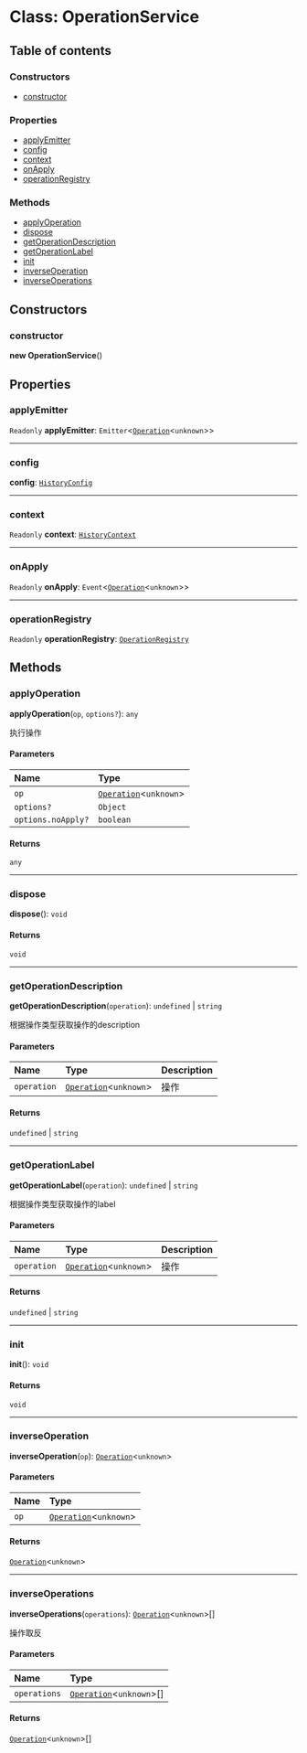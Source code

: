 # Class: OperationService

## Table of contents

### Constructors

* [constructor](/auto-docs/fixed-history-plugin/classes/OperationService.md#constructor)

### Properties

* [applyEmitter](/auto-docs/fixed-history-plugin/classes/OperationService.md#applyemitter)
* [config](/auto-docs/fixed-history-plugin/classes/OperationService.md#config)
* [context](/auto-docs/fixed-history-plugin/classes/OperationService.md#context)
* [onApply](/auto-docs/fixed-history-plugin/classes/OperationService.md#onapply)
* [operationRegistry](/auto-docs/fixed-history-plugin/classes/OperationService.md#operationregistry)

### Methods

* [applyOperation](/auto-docs/fixed-history-plugin/classes/OperationService.md#applyoperation)
* [dispose](/auto-docs/fixed-history-plugin/classes/OperationService.md#dispose)
* [getOperationDescription](/auto-docs/fixed-history-plugin/classes/OperationService.md#getoperationdescription)
* [getOperationLabel](/auto-docs/fixed-history-plugin/classes/OperationService.md#getoperationlabel)
* [init](/auto-docs/fixed-history-plugin/classes/OperationService.md#init)
* [inverseOperation](/auto-docs/fixed-history-plugin/classes/OperationService.md#inverseoperation)
* [inverseOperations](/auto-docs/fixed-history-plugin/classes/OperationService.md#inverseoperations)

## Constructors

### constructor

**new OperationService**()

## Properties

### applyEmitter

`Readonly` **applyEmitter**: `Emitter`<[`Operation`](/auto-docs/fixed-history-plugin/interfaces/Operation.md)<`unknown`>>

***

### config

**config**: [`HistoryConfig`](/auto-docs/fixed-history-plugin/classes/HistoryConfig.md)

***

### context

`Readonly` **context**: [`HistoryContext`](/auto-docs/fixed-history-plugin/classes/HistoryContext.md)

***

### onApply

`Readonly` **onApply**: `Event`<[`Operation`](/auto-docs/fixed-history-plugin/interfaces/Operation.md)<`unknown`>>

***

### operationRegistry

`Readonly` **operationRegistry**: [`OperationRegistry`](/auto-docs/fixed-history-plugin/classes/OperationRegistry.md)

## Methods

### applyOperation

**applyOperation**(`op`, `options?`): `any`

执行操作

#### Parameters

| Name | Type |
| :------ | :------ |
| `op` | [`Operation`](/auto-docs/fixed-history-plugin/interfaces/Operation.md)<`unknown`> |
| `options?` | `Object` |
| `options.noApply?` | `boolean` |

#### Returns

`any`

***

### dispose

**dispose**(): `void`

#### Returns

`void`

***

### getOperationDescription

**getOperationDescription**(`operation`): `undefined` | `string`

根据操作类型获取操作的description

#### Parameters

| Name | Type | Description |
| :------ | :------ | :------ |
| `operation` | [`Operation`](/auto-docs/fixed-history-plugin/interfaces/Operation.md)<`unknown`> | 操作 |

#### Returns

`undefined` | `string`

***

### getOperationLabel

**getOperationLabel**(`operation`): `undefined` | `string`

根据操作类型获取操作的label

#### Parameters

| Name | Type | Description |
| :------ | :------ | :------ |
| `operation` | [`Operation`](/auto-docs/fixed-history-plugin/interfaces/Operation.md)<`unknown`> | 操作 |

#### Returns

`undefined` | `string`

***

### init

**init**(): `void`

#### Returns

`void`

***

### inverseOperation

**inverseOperation**(`op`): [`Operation`](/auto-docs/fixed-history-plugin/interfaces/Operation.md)<`unknown`>

#### Parameters

| Name | Type |
| :------ | :------ |
| `op` | [`Operation`](/auto-docs/fixed-history-plugin/interfaces/Operation.md)<`unknown`> |

#### Returns

[`Operation`](/auto-docs/fixed-history-plugin/interfaces/Operation.md)<`unknown`>

***

### inverseOperations

**inverseOperations**(`operations`): [`Operation`](/auto-docs/fixed-history-plugin/interfaces/Operation.md)<`unknown`>\[]

操作取反

#### Parameters

| Name | Type |
| :------ | :------ |
| `operations` | [`Operation`](/auto-docs/fixed-history-plugin/interfaces/Operation.md)<`unknown`>\[] |

#### Returns

[`Operation`](/auto-docs/fixed-history-plugin/interfaces/Operation.md)<`unknown`>\[]
